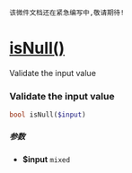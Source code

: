     该微件文档还在紧急编写中,敬请期待!
[isNull()](http://twinh.github.com/widget/api/isNull)
=====================================================

Validate the input value

### Validate the input value
```php
bool isNull($input)
```

##### 参数
* **$input** `mixed` 

